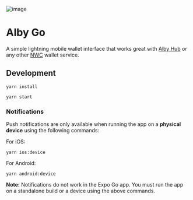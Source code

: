 ![image](https://github.com/user-attachments/assets/c41c4ae2-ab4f-4fd8-8012-c6d3fbd8ca87)

# Alby Go

A simple lightning mobile wallet interface that works great with [Alby Hub](https://albyhub.com) or any other [NWC](https://nwc.dev) wallet service.

## Development

`yarn install`

`yarn start`

### Notifications

Push notifications are only available when running the app on a **physical device** using the following commands:

For iOS:

`yarn ios:device`

For Android:

`yarn android:device`

**Note:** Notifications do not work in the Expo Go app. You must run the app on a standalone build or a device using the above commands.
